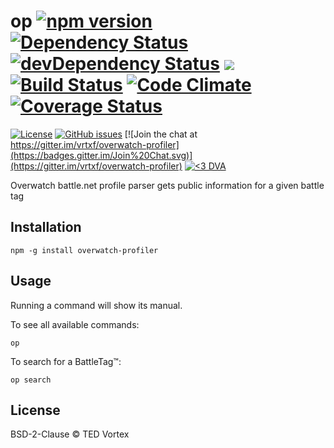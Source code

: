 # op [![npm version](https://badge.fury.io/js/overwatch-profiler.svg)](https://badge.fury.io/js/overwatch-profiler?style=flat) [![Dependency Status](https://david-dm.org/vrtxf/overwatch-profiler.svg)](https://david-dm.org/dwyl/esta) [![devDependency Status](https://david-dm.org/vrtxf/overwatch-profiler/dev-status.svg)](https://david-dm.org/dwyl/esta#info=devDependencies) ![](https://reposs.herokuapp.com/?path=vrtxf/overwatch-profiler&style=flat&color=lightgray) [![Build Status](http://img.shields.io/travis/vrtxf/overwatch-profiler.svg?style=flat-square)](https://travis-ci.org/vrtxf/overwatch-profiler) [![Code Climate](http://img.shields.io/codeclimate/github/vrtxf/overwatch-profiler.svg?style=flat-square)](https://codeclimate.com/github/vrtxf/overwatch-profiler) [![Coverage Status](https://coveralls.io/repos/github/vrtxf/overwatch-profiler/badge.svg?branch=master)](https://coveralls.io/github/vrtxf/overwatch-profiler?branch=master)

[![License](http://img.shields.io/:license-bsd2-blue.svg?style=flat-square)](http://vrtxf.mit-license.org) [![GitHub issues](https://img.shields.io/github/issues/vrtxf/overwatch-profiler.svg)](https://github.com/vrtxf/overwatch-profiler/issues) [![Join the chat at https://gitter.im/vrtxf/overwatch-profiler](https://badges.gitter.im/Join%20Chat.svg)](https://gitter.im/vrtxf/overwatch-profiler) [![<3 DVA](https://img.shields.io/badge/%E2%9D%A4-DVA-ff69b4.svg)](https://gitter.im/vrtxf/overwatch-profiler) 


Overwatch battle.net profile parser gets public information for a given battle tag

## Installation

```
npm -g install overwatch-profiler
```

## Usage

Running a command will show its manual.

To see all available commands:

```
op
```

To search for a BattleTag™:

```
op search
```

## License

BSD-2-Clause © TED Vortex
